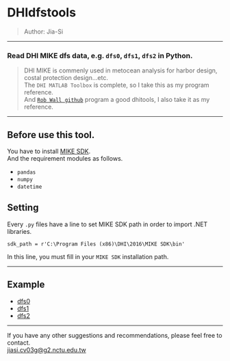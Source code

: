 # DHIdfstools 
> Author: Jia-Si

--------------- 
### Read DHI MIKE dfs data, e.g. `dfs0`, `dfs1`, `dfs2` in Python.
  
> DHI MIKE is commenly used in metocean analysis for harbor design, costal protection design...etc.  
> The `DHI MATLAB Toolbox` is complete, so I take this as my program reference.  
> And [`Rob Wall github`](https://github.com/robjameswall) program a good dhitools, I also take it as my reference.  

-------------------  
## Before use this tool.  
You have to install [MIKE SDK](https://www.mikepoweredbydhi.com/download/mike-2016/mike-sdk?ref=%7B181C63FF-2342-4C41-9F84-F93884595EF3%7D).  
And the requirement modules as follows.  
* `pandas`
* `numpy`
* `datetime`
  
## Setting  
Every `.py` files have a line to set MIKE SDK path in order to import .NET libraries.
```
sdk_path = r'C:\Program Files (x86)\DHI\2016\MIKE SDK\bin'
```
In this line, you must fill in your `MIKE SDK` installation path.  

--------------------
## Example
* [dfs0](/demo/dfs0_demo.ipynb)
* [dfs1](/demo/dfs1_demo.ipynb)
* [dfs2](/demo/dfs2_demo.ipynb)

--------------------
  
  
If you have any other suggestions and recommendations, please feel free to contact.  
<jiasi.cv03g@g2.nctu.edu.tw>
